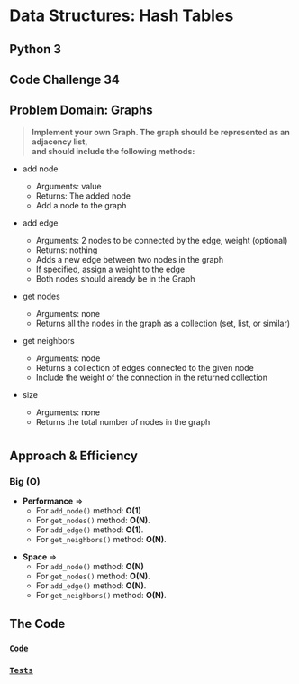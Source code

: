 
# **Data Structures: Hash Tables**

## Python 3

## Code Challenge 34

## Problem Domain: Graphs

> **Implement your own Graph. The graph should be represented as an adjacency list,\
and should include the following methods:**

- add node 
  - Arguments: value
  - Returns: The added node
  - Add a node to the graph
  
- add edge
  - Arguments: 2 nodes to be connected by the edge, weight (optional)
  - Returns: nothing
  - Adds a new edge between two nodes in the graph
  - If specified, assign a weight to the edge
  - Both nodes should already be in the Graph
  
- get nodes
  - Arguments: none
  - Returns all the nodes in the graph as a collection (set, list, or similar)
  
- get neighbors
  - Arguments: node
  - Returns a collection of edges connected to the given node
  - Include the weight of the connection in the returned collection
  
- size
  - Arguments: none
  - Returns the total number of nodes in the graph

#

## Approach & Efficiency

### Big (O)

- **Performance** =>
    - For `add_node()` method: **O(1)**
    - For `get_nodes()` method: **O(N)**.
    - For `add_edge()` method: **O(1)**.
    - For `get_neighbors()` method: **O(N)**.

[//]: # (    - For `breadth_first&#40;&#41;` method: **O&#40;N<sup>2</sup>&#41;**.)

- **Space** => 
    - For `add_node()` method: **O(N)**
    - For `get_nodes()` method: **O(N)**.
    - For `add_edge()` method: **O(N)**.
    - For `get_neighbors()` method: **O(N)**.

[//]: # (    - For `breadth_first&#40;&#41;` method: **O&#40;N&#41;**.)


[//]: # ( using a *`While`* Loop & *`If-elif-else`* statements)

[//]: # (Keeping it as simple as possible, the floor division &#40;`//`&#41; was used to determine where the middle
of the original/input list is, and compare the key with the item at that index.)

## **The Code**

### [**`Code`**](../../data_structures_py/graphs/graphs.py)

### [**`Tests`**](../../data_structures_py/tests/test_graphs.py)
